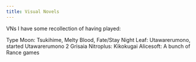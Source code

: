 ```yaml
---
title: Visual Novels
---
```


VNs I have some recollection of having played:

Type Moon: Tsukihime, Melty Blood, Fate/Stay Night
Leaf: Utawarerumono, started Utawarerumono 2
Grisaia
Nitroplus: Kikokugai
Alicesoft: A bunch of Rance games